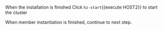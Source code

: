 When the installation is finished
Click `hz-start`{{execute HOST2}} to start the cluster

When member instantiation is finished, continue to next step.
